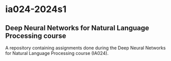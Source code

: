 # ia024-2024s1
## Deep Neural Networks for Natural Language Processing course

A repository containing assignments done during the Deep Neural Networks for Natural Language Processing course (IA024).
